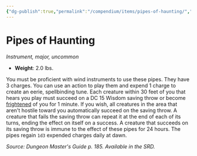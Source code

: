 ```yaml
---
{"dg-publish":true,"permalink":"/compendium/items/pipes-of-haunting/","tags":["compendium/src/5e/dmg","item/gear/instrument","item/rarity/uncommon","item/tier/major"]}
---
```


# Pipes of Haunting
*Instrument, major, uncommon*  

- **Weight**: 2.0 lbs.

You must be proficient with wind instruments to use these pipes. They have 3 charges. You can use an action to play them and expend 1 charge to create an eerie, spellbinding tune. Each creature within 30 feet of you that hears you play must succeed on a DC 15 Wisdom saving throw or become [frightened](rules/conditions.md#frightened) of you for 1 minute. If you wish, all creatures in the area that aren't hostile toward you automatically succeed on the saving throw. A creature that fails the saving throw can repeat it at the end of each of its turns, ending the effect on itself on a success. A creature that succeeds on its saving throw is immune to the effect of these pipes for 24 hours. The pipes regain `1d3` expended charges daily at dawn.

*Source: Dungeon Master's Guide p. 185. Available in the SRD.*